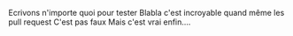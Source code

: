 Ecrivons n'importe quoi pour tester
Blabla c'est incroyable quand même les pull request
C'est pas faux
Mais c'est vrai
enfin....

